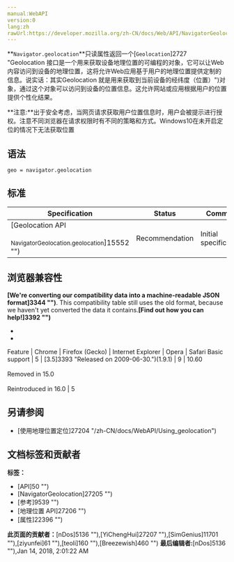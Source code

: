 ```yaml
---
manual:WebAPI
version:0
lang:zh
rawUrl:https://developer.mozilla.org/zh-CN/docs/Web/API/NavigatorGeolocation/geolocation
---
```






**`Navigator.geolocation`**只读属性返回一个[`Geolocation`]2727 "Geolocation 接口是一个用来获取设备地理位置的可编程的对象，它可以让Web内容访问到设备的地理位置，这将允许Web应用基于用户的地理位置提供定制的信息。说实话：其实Geolocation 就是用来获取到当前设备的经纬度（位置）")对象，通过这个对象可以访问到设备的位置信息。这允许网站或应用根据用户的位置提供个性化结果。



**注意:**出于安全考虑，当网页请求获取用户位置信息时，用户会被提示进行授权。注意不同浏览器在请求权限时有不同的策略和方式。Windows10在未开启定位的情况下无法获取位置



## 语法<a name="语法"></a>

```
geo = navigator.geolocation

```

## 标准<a name="标准"></a>

Specification | Status | Comment 
 ---  |  ---  |  ---  | 
[Geolocation API<br></br><small>NavigatorGeolocation.geolocation</small>]15552 "") | Recommendation | Initial specification. 


## 浏览器兼容性<a name="浏览器兼容性"></a>


**[We&#39;re converting our compatibility data into a machine-readable JSON format]3344 "")**. This compatibility table still uses the old format, because we haven&#39;t yet converted the data it contains.**[Find out how you can help!]3392 "")**


* 
* 

Feature | Chrome | Firefox (Gecko) | Internet Explorer | Opera | Safari 
Basic support | 5 | [3.5]3393 "Released on 2009-06-30.")(1.9.1) | 9 | 10.60<br></br>Removed in 15.0<br></br>Reintroduced in 16.0 | 5 




## 另请参阅<a name="另请参阅"></a>

* [使用地理位置定位]27204 "/zh-CN/docs/WebAPI/Using_geolocation")



## 文档标签和贡献者
**标签：**
* [API]50 "")
* [NavigatorGeolocation]27205 "")
* [参考]9539 "")
* [地理位置 API]27206 "")
* [属性]22396 "")

**此页面的贡献者：**[nDos]5136 ""),[YiChengHui]27207 ""),[SimGenius]11701 ""),[ziyunfei]61 ""),[teoli]160 ""),[Breezewish]460 "")
**最后编辑者:**[nDos]5136 ""),<time>Jan 14, 2018, 2:01:22 AM</time>


